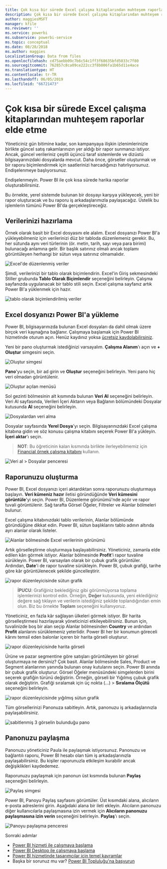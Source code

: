 ```yaml
---
title: Çok kısa bir sürede Excel çalışma kitaplarından muhteşem raporlar elde etme
description: Çok kısa bir sürede Excel çalışma kitaplarından muhteşem raporlar elde etme
author: maggiesMSFT
manager: kfile
ms.reviewer: ''
ms.service: powerbi
ms.subservice: powerbi-service
ms.topic: conceptual
ms.date: 08/28/2018
ms.author: maggies
LocalizationGroup: Data from files
ms.openlocfilehash: cd75aebb09c7b6c54c1ff3f68635bfd5033c7f80
ms.sourcegitcommit: 762857c8ca09ce222cc3f8b006fa1b65d11e4ace
ms.translationtype: HT
ms.contentlocale: tr-TR
ms.lasthandoff: 06/05/2019
ms.locfileid: "66721473"
---
```

# <a name="from-excel-workbook-to-stunning-report-in-no-time"></a>Çok kısa bir sürede Excel çalışma kitaplarından muhteşem raporlar elde etme
Yöneticiniz gün bitimine kadar, son kampanyaya ilişkin izlenimlerinizle birlikte güncel satış rakamlarınızın yer aldığı bir rapor sunmanızı istiyor. Ancak, güncel verileriniz çeşitli üçüncü taraf sistemlerde ve dizüstü bilgisayarınızdaki dosyalarda mevcut. Daha önce, görseller oluşturmak ve bir raporu biçimlendirmek için saatlerinizi harcadığınızı hatırlıyorsunuz. Endişelenmeye başlıyorsunuz.

Endişelenmeyin. Power BI ile çok kısa sürede harika raporlar oluşturabilirsiniz.

Bu örnekte, yerel sistemde bulunan bir dosyayı karşıya yükleyecek, yeni bir rapor oluşturacak ve bu raporu iş arkadaşlarımızla paylaşacağız. Üstelik bu işlemlerin tümünü Power BI'da gerçekleştireceğiz.

## <a name="prepare-your-data"></a>Verilerinizi hazırlama
Örnek olarak basit bir Excel dosyasını ele alalım. Excel dosyanızı Power BI'a yükleyebilmeniz için verilerinizi düz bir tabloda düzenlemeniz gerekir. Bu, her sütunda aynı veri türlerinin (ör. metin, tarih, sayı veya para birimi) bulunacağı anlamına gelir. Bir başlık satırınız olmalı ancak toplamı görüntüleyen herhangi bir sütun veya satırınız olmamalıdır.

![Excel'de düzenlenmiş veriler](media/service-from-excel-to-stunning-report/pbi_excel_file.png)

Şimdi, verilerinizi bir tablo olarak biçimlendirin. Excel'in Giriş sekmesindeki Stiller grubunda **Tablo Olarak Biçimlendir** seçeneğini belirleyin. Çalışma sayfanızda uygulanacak bir tablo stili seçin. Excel çalışma sayfanız artık Power BI'a yüklenmek için hazır.

![tablo olarak biçimlendirilmiş veriler](media/service-from-excel-to-stunning-report/pbi_excel_table.png)

## <a name="upload-your-excel-file-into-power-bi"></a>Excel dosyanızı Power BI'a yükleme
Power BI, bilgisayarınızda bulunan Excel dosyaları da dahil olmak üzere birçok veri kaynağına bağlanır. Çalışmaya başlamak için Power BI hizmetinde oturum açın. Henüz kaydınız yoksa [ücretsiz kaydolabilirsiniz](https://powerbi.com).

Yeni bir pano oluşturmak istediğinizi varsayalım. **Çalışma Alanım**'ı açın ve **+ Oluştur** simgesini seçin.

![Oluştur simgesi](media/service-from-excel-to-stunning-report/power-bi-new-dash.png)

**Pano**'yu seçin, bir ad girin ve **Oluştur** seçeneğini belirleyin. Yeni pano hiç veri olmadan görüntülenir.

![Oluştur açılan menüsü](media/service-from-excel-to-stunning-report/power-bi-create-dash.png)

Sol gezinti bölmesinin alt kısmında bulunan **Veri Al** seçeneğini belirleyin. Veri Al sayfasında, Verileri İçeri Aktarın veya Bağlanın bölümündeki Dosyalar kutusunda **Al** seçeneğini belirleyin.

![Dosyalardan veri alma](media/service-from-excel-to-stunning-report/pbi_get_files.png)

Dosyalar sayfasında **Yerel Dosya**'yı seçin. Bilgisayarınızdaki Excel çalışma kitabına gidin ve söz konusu çalışma kitabını seçerek Power BI'a yükleyin. **İçeri aktar**'ı seçin.

> **NOT**: Bu öğreticinin kalan kısmında birlikte ilerleyebilmemiz için [Financial örnek çalışma kitabını](sample-financial-download.md) kullanın.
> 
> 

![Veri al > Dosyalar penceresi](media/service-from-excel-to-stunning-report/pbi_local_file.png)

## <a name="build-your-report"></a>Raporunuzu oluşturma
Power BI, Excel dosyanızı içeri aktardıktan sonra raporunuzu oluşturmaya başlayın. **Veri kümeniz hazır** iletisi göründüğünde **Veri kümesini görüntüle**'yi seçin.  Power BI, Düzenleme görünümü'nde açılır ve rapor tuvali görüntülenir. Sağ tarafta Görsel Öğeler, Filtreler ve Alanlar bölmeleri bulunur.

Excel çalışma kitabınızdaki tablo verilerinin, Alanlar bölümünde göründüğüne dikkat edin. Power BI, sütun başlıklarını tablo adının altında ayrı alanlar olarak listeler.

![Alanlar bölmesinde Excel verilerinin görünümü](media/service-from-excel-to-stunning-report/pbi_report_fields.png)

Artık görselleştirme oluşturmaya başlayabilirsiniz. Yöneticiniz, zamanla elde edilen kârı görmek istiyor. Alanlar bölmesinde **Profit**'i rapor tuvaline sürükleyin. Power BI, varsayılan olarak bir çubuk grafik görüntüler. Ardından, **Date**'i de rapor tuvaline sürükleyin. Power BI, çubuk grafiği, tarihe göre kâr görüntülenecek şekilde güncelleştirir.

![rapor düzenleyicisinde sütun grafik](media/service-from-excel-to-stunning-report/pbi_report_pin-new.png)

> **İPUCU**: Grafiğiniz beklediğiniz gibi görünmüyorsa toplama işlemlerinizi kontrol edin. Örneğin, **Değer** kutusunda, yeni eklediğiniz değere sağ tıklayın ve verilerin istediğiniz şekilde toplandığından emin olun.  Biz bu örnekte **Toplam** seçeneğini kullanıyoruz.
> 
> 

Yöneticiniz, en fazla kâr sağlayan ülkeleri görmek istiyor. Bir harita görselleştirmesi hazırlayarak yöneticinizi etkileyebilirsiniz. Bunun için, tuvalinizde boş bir alan seçip Alanlar bölmesinden **Country** ve ardından **Profit** alanlarını sürüklemeniz yeterlidir. Power BI her bir konumun göreceli kârını temsil eden balonlar içeren bir harita görseli oluşturur.

![rapor düzenleyicisinde harita görseli](media/service-from-excel-to-stunning-report/pbi_report_map-new.png)

Ürüne ve pazar segmentine göre satışları görüntüleyen bir görsel oluşturmaya ne dersiniz? Çok basit. Alanlar bölmesinde Sales, Product ve Segment alanlarının yanında bulunan onay kutularını seçin. Power BI anında bir çubuk grafik oluşturur. Görsel Öğeler menüsündeki simgelerden birini seçerek grafiğin türünü değiştirin. Örneğin, görseli bir Yığılmış çubuk grafik olarak değiştirin.  Grafiği sıralamak için üç nokta (...) > **Sıralama Ölçütü** seçeneğini belirleyin.

![rapor düzenleyicisinde yığılmış sütun grafik](media/service-from-excel-to-stunning-report/pbi_barchart-new.png)

Tüm görsellerinizi Panonuza sabitleyin. Artık, panonuzu iş arkadaşlarınızla paylaşabilirsiniz.

![sabitlenmiş 3 görselin bulunduğu pano](media/service-from-excel-to-stunning-report/pbi_report.png)

## <a name="share-your-dashboard"></a>Panonuzu paylaşma
Panonuzu yöneticiniz Paula ile paylaşmak istiyorsunuz. Panonuzu ve bağlantılı raporu, Power BI hesabı olan tüm iş arkadaşlarınızla paylaşabilirsiniz. Bu kişiler raporunuzla etkileşim kurabilir ancak değişiklikleri kaydedemez.

Raporunuzu paylaşmak için panonun üst kısmında bulunan **Paylaş** seçeneğini belirleyin.

![Paylaş simgesi](media/service-from-excel-to-stunning-report/power-bi-share.png)

Power BI, Panoyu Paylaş sayfasını görüntüler. Üst kısımdaki alana, alıcıların e-posta adreslerini girin. Aşağıdaki alana bir ileti ekleyin. Alıcıların panonuzu diğer kullanıcılarla paylaşmasına izin vermek için **Alıcıların panonuzu paylaşmasına izin verin** seçeneğini belirleyin. **Paylaş**'ı seçin.

![Panoyu paylaşma penceresi](media/service-from-excel-to-stunning-report/power-bi-share-dash-new.png)

Sonraki adımlar

* [Power BI hizmeti ile çalışmaya başlama](service-get-started.md)
* [Power BI Desktop ile çalışmaya başlama](desktop-getting-started.md)
* [Power BI hizmetinde tasarımcılar için temel kavramlar](service-basic-concepts.md)
* Başka bir sorunuz mu var? [Power BI Topluluğu'na başvurun](http://community.powerbi.com/)

